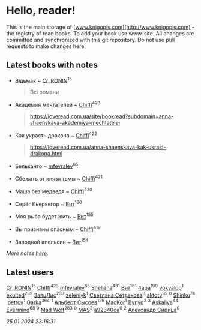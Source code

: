 # Hello, reader!
This is the main storage of [www.knigopis.com](http://www.knigopis.com) - the registry of read books.
To add your book use www-site. All changes are committed and synchronized with this git repository.
Do not use pull requests to make changes here.


## Latest books with notes
* Відьмак ~ [Cr_RONIN](users/112/112090473416384685204-google)<sup>15</sup>
    > Всі романи

* Академия мечтателей ~ [Chiffi](users/105/105831994080785626680-google)<sup>423</sup>
    > https://loveread.com.ua/site/bookread?subdomain=anna-shaenskaya-akademiya-mechtatelei

* Как украсть дракона ~ [Chiffi](users/105/105831994080785626680-google)<sup>422</sup>
    > https://loveread.com.ua/anna-shaenskaya-kak-ukrast-drakona.html

* Бельканто ~ [mfevralev](users/140/140966150-vkontakte)<sup>65</sup>

* Сбежать от князя тьмы ~ [Chiffi](users/105/105831994080785626680-google)<sup>421</sup>

* Маша без медведя ~ [Chiffi](users/105/105831994080785626680-google)<sup>420</sup>

* Серёг Кьеркегор ~ [Вит](users/300/300273923-vkontakte)<sup>160</sup>

* Моя рыба будет жить ~ [Вит](users/300/300273923-vkontakte)<sup>155</sup>

* Вы признаны опасным ~ [Chiffi](users/105/105831994080785626680-google)<sup>419</sup>

* Заводной апельсин ~ [Вит](users/300/300273923-vkontakte)<sup>154</sup>


_More notes [here](latest_books_with_notes.md)._


## Latest users
[Cr_RONIN](users/112/112090473416384685204-google)<sup>15</sup> 
[Chiffi](users/105/105831994080785626680-google)<sup>423</sup> 
[mfevralev](users/140/140966150-vkontakte)<sup>65</sup> 
[Shellena](users/134/13413591548892934957-mailru)<sup>431</sup> 
[Вит](users/300/300273923-vkontakte)<sup>161</sup> 
[4apa](users/117/117392596378069249667-google)<sup>190</sup> 
[vokyalop](users/320/32096418-yandex)<sup>1</sup> 
[exulted](users/100/100599204551896265722-google)<sup>232</sup> 
[ЗаяцЛис](users/112/112388384595246311466-google)<sup>233</sup> 
[zeleniyk](users/196/19644235-vkontakte)<sup>1</sup> 
[Светлана Сетдекова](users/158/15877369199589457581-mailru)<sup>0</sup> 
[aktoty](users/275/275766107-vkontakte)<sup>95</sup> 
[](users/113/113821158776347521407-google)<sup>0</sup> 
[Shinku](users/109/109176126475581739292-google)<sup>74</sup> 
[lpetrov](users/117/117840259784706659154-google)<sup>1</sup> 
[Garka](users/115/115753719718250012620-google)<sup>364</sup> 
[](users/103/103456291402547350560-google)<sup>1</sup> 
[Альберт Сысоев](users/474/47446642-vkontakte)<sup>126</sup> 
[MacKor](users/110/110996617505160240010-google)<sup>1</sup> 
[Bynyd](users/114/114466008310968989620-google)<sup>2</sup> 
[](users/115/115095777313809768381-google)<sup>3</sup> 
[Askaliya](users/326/326783541-vkontakte)<sup>44</sup> 
[Evermind](users/302/302928912-vkontakte)<sup>68</sup> 
[](users/150/15053407-yandex)<sup>0</sup> 
[Mad Wolf](users/947/94738840-vkontakte)<sup>283</sup> 
[](users/116/116467737249031140129-google)<sup>0</sup> 
[MAS](users/384/3848610264283409624-mailru)<sup>2</sup> 
[a92340oa](users/104/104805486598372775238-google)<sup>0</sup> 
[](users/105/105803270930838059244-google)<sup>2</sup> 
[Александр Сирица](users/149/14993074907293954836-mailru)<sup>0</sup> 


_25.01.2024 23:16:31_
